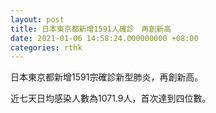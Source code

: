 ```yaml
---
layout: post
title: 日本東京都新增1591人確診　再創新高
date: 2021-01-06 14:58:24.000000000 +08:00
categories: rthk
---
```


日本東京都新增1591宗確診新型肺炎，再創新高。

近七天日均感染人數為1071.9人，首次達到四位數。
